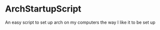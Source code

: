 ArchStartupScript
=================

An easy script to set up arch on my computers the way I like it to be set up
